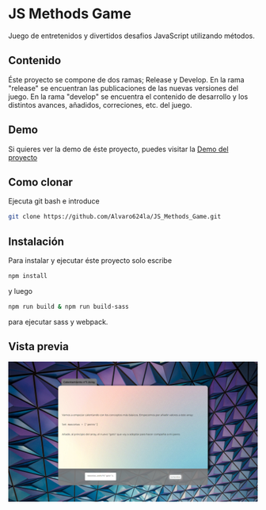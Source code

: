 # JS Methods Game
Juego de entretenidos y divertidos desafios JavaScript utilizando métodos.

## Contenido
Éste proyecto se compone de dos ramas; Release y Develop. En la rama "release" se encuentran las publicaciones de las nuevas versiones del juego. En la rama "develop" se encuentra el contenido de desarrollo y los distintos avances, añadidos, correciones, etc. del juego.

## Demo
Si quieres ver la demo de éste proyecto, puedes visitar la [Demo del proyecto](https://alvaro624la.github.io/JS_Methods_Game/)

## Como clonar
Ejecuta git bash e introduce
```bash
git clone https://github.com/Alvaro624la/JS_Methods_Game.git
```

## Instalación
Para instalar y ejecutar éste proyecto solo escribe
```bash
npm install
```
y luego
```bash
npm run build & npm run build-sass
```
para ejecutar sass y webpack.

## Vista previa
![](/preview.png)

<!-- ### Notes -->


<!-- # JS Methods Game
EN


<!-- ## Content
This project has two branches: Release and Develop. -->

<!-- ## Demo
If you want to see the demo of this project deployed, you can visit [Demo of the project](https://c5ljgu.csb.app/) -->

<!-- ## How to clone
Run GitBash and put:
```bash
git clone https://github.com/Alvaro624la/JS_Methods_Game.git
```

## Installation
To install and run this project just type and execute
```bash
npm install
```
and then
```bash
npm run build & npm run build-sass
```
## Preview
![](/preview.png) -->

<!-- ### Notes -->